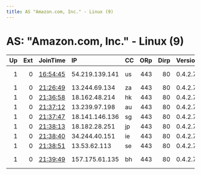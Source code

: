 ```yaml
---
title: AS "Amazon.com, Inc." - Linux (9)
---
```


# AS: "Amazon.com, Inc." - Linux (9)

|   Up |   Ext | JoinTime                                                                                            | IP             | CC   |   ORp |   Dirp | Version   | Contact                   | Nickname       |   eFamMembers |
|-----:|------:|:----------------------------------------------------------------------------------------------------|:---------------|:-----|------:|-------:|:----------|:--------------------------|:---------------|--------------:|
|    1 |     0 | [16:54:45](https://metrics.torproject.org/rs.html#details/640C1D475AB68582A510199BBFB0CCA78B357D68) | 54.219.139.141 | us   |   443 |     80 | 0.4.2.7   | greensynagogue AT tutanot | greensynagogue |             1 |
|    1 |     0 | [21:26:49](https://metrics.torproject.org/rs.html#details/ACAC3405EED640C55CE0AC11D9CA357F2FE0D526) | 13.244.69.134  | za   |   443 |     80 | 0.4.2.7   | ayleswater@elude.in       | AyLeSwAtEr     |             1 |
|    1 |     0 | [21:36:58](https://metrics.torproject.org/rs.html#details/3FDE7B5EF1F0DC8F756EAE163901EB3800010C77) | 18.162.48.214  | hk   |   443 |     80 | 0.4.2.7   | gehjan at elude dot in    | gehjan         |             1 |
|    1 |     0 | [21:37:12](https://metrics.torproject.org/rs.html#details/C25B54A8F627F103C2EEB31E9231E75AE521431A) | 13.239.97.198  | au   |   443 |     80 | 0.4.2.7   | amusingjanak at elude     | AmusingJanak   |             1 |
|    1 |     0 | [21:37:47](https://metrics.torproject.org/rs.html#details/56802A2FF4744664280B9B1698224E05118CE4DD) | 18.141.146.136 | sg   |   443 |     80 | 0.4.2.7   | mexcomplex@elude.in       | mexcomplex     |             1 |
|    1 |     0 | [21:38:13](https://metrics.torproject.org/rs.html#details/F11DC4E87417259870D4DCC7253A713DB2FCE377) | 18.182.28.251  | jp   |   443 |     80 | 0.4.2.7   | rodocovas                 | rodocovas      |             1 |
|    1 |     0 | [21:38:40](https://metrics.torproject.org/rs.html#details/70B2D146BBAE17CBB468131558C0004441A484B3) | 34.244.40.151  | ie   |   443 |     80 | 0.4.2.7   | tirpres                   | TirPres        |             1 |
|    1 |     0 | [21:38:51](https://metrics.torproject.org/rs.html#details/981A40C9445203A4C4AE2746406F34C7B8E6086F) | 13.53.62.113   | se   |   443 |     80 | 0.4.2.7   | ttmmag@elude.in           | ttmmag         |             1 |
|    1 |     0 | [21:39:49](https://metrics.torproject.org/rs.html#details/2886E4CB2A743550E0B0F377F6DFFCCDD2CFC2DB) | 157.175.61.135 | bh   |   443 |     80 | 0.4.2.7   | mrmystic AT elude DOT in  | MrMystic       |             1 |
